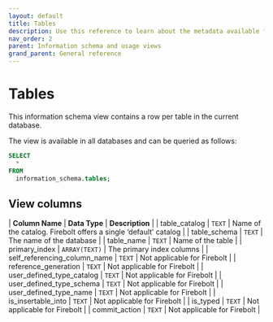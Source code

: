 ```yaml
---
layout: default
title: Tables
description: Use this reference to learn about the metadata available for Firebolt tables using the information schema.
nav_order: 2
parent: Information schema and usage views
grand_parent: General reference
---
```


# Tables

This information schema view contains a row per table in the current database.

The view is available in all databases and can be queried as follows:

```sql
SELECT
  *
FROM
  information_schema.tables;
```

## View columns

| **Column Name**                 | **Data Type** | **Description**                                                 |
| table_catalog                  | `TEXT`        | Name of the catalog. Firebolt offers a single ‘default’ catalog |
| table_schema                   | `TEXT`        | The name of the database                                        |
| table_name                     | `TEXT`        | Name of the table                                               |
| primary_index                  | `ARRAY(TEXT)` | The primary index columns                                       |
| self_referencing_column_name | `TEXT`        | Not applicable for Firebolt                                     |
| reference_generation           | `TEXT`        | Not applicable for Firebolt                                     |
| user_defined_type_catalog    | `TEXT`        | Not applicable for Firebolt                                     |
| user_defined_type_schema     | `TEXT`        | Not applicable for Firebolt                                     |
| user_defined_type_name       | `TEXT`        | Not applicable for Firebolt                                     |
| is_insertable_into            | `TEXT`        | Not applicable for Firebolt                                     |
| is_typed                       | `TEXT`        | Not applicable for Firebolt                                     |
| commit_action                  | `TEXT`        | Not applicable for Firebolt                                     |
